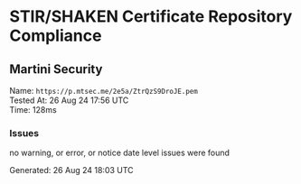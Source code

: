# STIR/SHAKEN Certificate Repository Compliance

## Martini Security

Name: `https://p.mtsec.me/2e5a/ZtrQzS9DroJE.pem`\
Tested At: 26 Aug 24 17:56 UTC\
Time: 128ms

### Issues

no warning, or error, or notice date level issues were found

Generated: 26 Aug 24 18:03 UTC